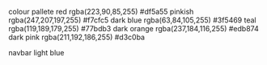 colour pallete
red rgba(223,90,85,255) #df5a55
pinkish rgba(247,207,197,255) #f7cfc5
dark blue rgba(63,84,105,255) #3f5469
teal rgba(119,189,179,255) #77bdb3
dark orange rgba(237,184,116,255) #edb874
dark pink rgba(211,192,186,255) #d3c0ba


navbar light blue